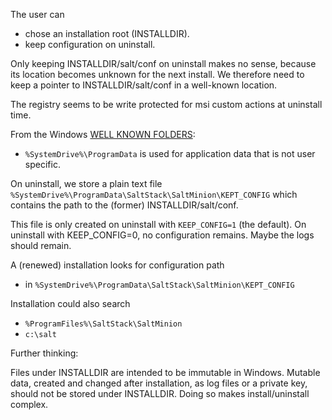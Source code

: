
The user can  
 - chose an installation root (INSTALLDIR).
 - keep configuration on uninstall.

Only keeping INSTALLDIR/salt/conf on uninstall makes no sense, because its location becomes unknown for the next install.
We therefore need to keep a pointer to INSTALLDIR/salt/conf in a well-known location.

The registry seems to be write protected for msi custom actions at uninstall time.

From the Windows [WELL KNOWN FOLDERS][MSDN_WELL_KNONW_FOLDERS]:
 - `%SystemDrive%\ProgramData` is used for application data that is not user specific.

On uninstall, we store a plain text file
`%SystemDrive%\ProgramData\SaltStack\SaltMinion\KEPT_CONFIG`
which contains the path to the (former) INSTALLDIR/salt/conf.

This file is only created on uninstall with `KEEP_CONFIG=1` (the default).
On uninstall with KEEP_CONFIG=0, no configuration remains. 
Maybe the logs should remain.

A (renewed) installation looks for configuration path 
 - in `%SystemDrive%\ProgramData\SaltStack\SaltMinion\KEPT_CONFIG`
 
Installation could also search
 - `%ProgramFiles%\SaltStack\SaltMinion`
 - `c:\salt`


Further thinking: 

Files under INSTALLDIR are intended to be immutable in Windows.
Mutable data, created and changed after installation, as log files or a private key, should not be stored under INSTALLDIR.
Doing so makes install/uninstall complex.


[MSDN_WELL_KNONW_FOLDERS]: https://msdn.microsoft.com/en-us/library/windows/desktop/dd378457.aspx